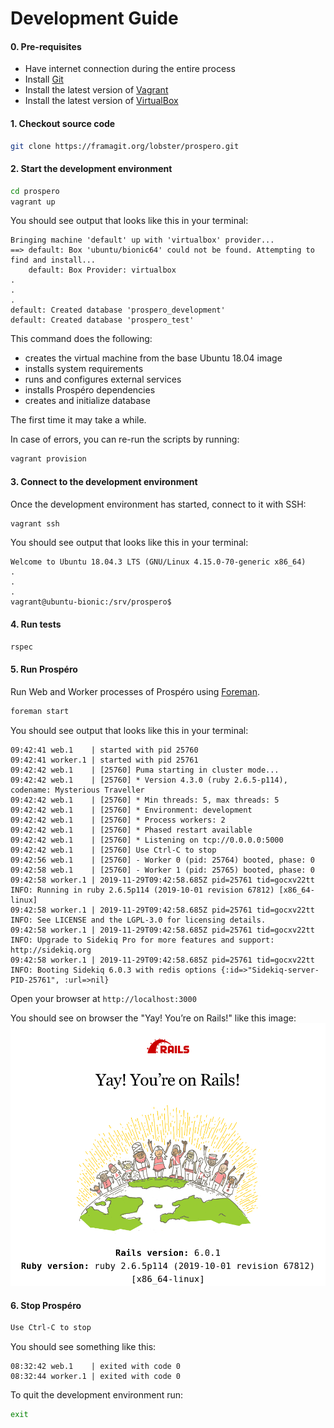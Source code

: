# Development Guide

#### 0. Pre-requisites

- Have internet connection during the entire process
- Install [Git](https://git-scm.com/downloads)
- Install the latest version of [Vagrant](https://www.vagrantup.com/downloads.html)
- Install the latest version of [VirtualBox](https://www.virtualbox.org/wiki/Downloads)

#### 1. Checkout source code

```sh
git clone https://framagit.org/lobster/prospero.git
```

#### 2. Start the development environment

```sh
cd prospero
vagrant up
```

You should see output that looks like this in your terminal:

```
Bringing machine 'default' up with 'virtualbox' provider...
==> default: Box 'ubuntu/bionic64' could not be found. Attempting to find and install...
    default: Box Provider: virtualbox
.
.
.
default: Created database 'prospero_development'
default: Created database 'prospero_test'
```

This command does the following:

- creates the virtual machine from the base Ubuntu 18.04 image
- installs system requirements
- runs and configures external services
- installs Prospéro dependencies
- creates and initialize database

The first time it may take a while.

In case of errors, you can re-run the scripts by running:

```sh
vagrant provision
```

#### 3. Connect to the development environment

Once the development environment has started, connect to it with SSH:

```sh
vagrant ssh
```

You should see output that looks like this in your terminal:

```
Welcome to Ubuntu 18.04.3 LTS (GNU/Linux 4.15.0-70-generic x86_64)
.
.
.
vagrant@ubuntu-bionic:/srv/prospero$
```

#### 4. Run tests

```sh
rspec
```

#### 5. Run Prospéro

Run Web and Worker processes of Prospéro using [Foreman](https://ddollar.github.io/foreman/).
```sh
foreman start
```

You should see output that looks like this in your terminal:

```
09:42:41 web.1    | started with pid 25760
09:42:41 worker.1 | started with pid 25761
09:42:42 web.1    | [25760] Puma starting in cluster mode...
09:42:42 web.1    | [25760] * Version 4.3.0 (ruby 2.6.5-p114), codename: Mysterious Traveller
09:42:42 web.1    | [25760] * Min threads: 5, max threads: 5
09:42:42 web.1    | [25760] * Environment: development
09:42:42 web.1    | [25760] * Process workers: 2
09:42:42 web.1    | [25760] * Phased restart available
09:42:42 web.1    | [25760] * Listening on tcp://0.0.0.0:5000
09:42:42 web.1    | [25760] Use Ctrl-C to stop
09:42:56 web.1    | [25760] - Worker 0 (pid: 25764) booted, phase: 0
09:42:58 web.1    | [25760] - Worker 1 (pid: 25765) booted, phase: 0
09:42:58 worker.1 | 2019-11-29T09:42:58.685Z pid=25761 tid=gocxv22tt INFO: Running in ruby 2.6.5p114 (2019-10-01 revision 67812) [x86_64-linux]
09:42:58 worker.1 | 2019-11-29T09:42:58.685Z pid=25761 tid=gocxv22tt INFO: See LICENSE and the LGPL-3.0 for licensing details.
09:42:58 worker.1 | 2019-11-29T09:42:58.685Z pid=25761 tid=gocxv22tt INFO: Upgrade to Sidekiq Pro for more features and support: http://sidekiq.org
09:42:58 worker.1 | 2019-11-29T09:42:58.685Z pid=25761 tid=gocxv22tt INFO: Booting Sidekiq 6.0.3 with redis options {:id=>"Sidekiq-server-PID-25761", :url=>nil}
```

Open your browser at `http://localhost:3000`

You should see on browser the "Yay! You’re on Rails!" like this image: ![Yay! You’re on Rails!](rails-online.png)

#### 6. Stop Prospéro

```sh
Use Ctrl-C to stop
```

You should see something like this:
```
08:32:42 web.1    | exited with code 0
08:32:44 worker.1 | exited with code 0
```

To quit the development environment run:
```sh
exit
```
